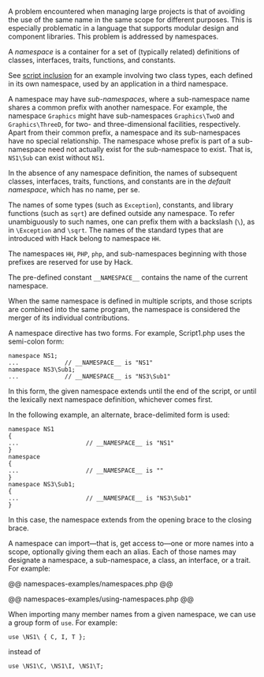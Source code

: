 A problem encountered when managing large projects is that of avoiding the use of the same name in the same scope for different
purposes. This is especially problematic in a language that supports modular design and component libraries.  This problem is
addressed by namespaces.

A *namespace* is a container for a set of (typically related) definitions of classes, interfaces, traits, functions, and constants.

See [script inclusion](script-inclusion.md) for an example involving two class types, each defined in its own namespace, used by an application
in a third namespace.

A namespace may have *sub-namespaces*, where a sub-namespace name shares a common prefix with another namespace. For example, the
namespace `Graphics` might have sub-namespaces `Graphics\TwoD` and `Graphics\ThreeD`, for two- and three-dimensional facilities,
respectively. Apart from their common prefix, a namespace and its sub-namespaces have no special relationship. The namespace
whose prefix is part of a sub-namespace need not actually exist for the sub-namespace to exist. That is, `NS1\Sub` can exist
without `NS1`.

In the absence of any namespace definition, the names of subsequent classes, interfaces, traits, functions, and constants are in
the *default namespace*, which has no name, per se.

The names of some types (such as `Exception`), constants, and library functions (such as `sqrt`) are defined outside any namespace.
To refer unambiguously to such names, one can prefix them with a backslash (`\`), as in `\Exception` and `\sqrt`. The names of
the standard types that are introduced with Hack belong to namespace `HH`.

The namespaces `HH`, `PHP`, `php`, and sub-namespaces beginning with those prefixes are reserved for use by Hack.

The pre-defined constant `__NAMESPACE__` contains the name of the current namespace.

When the same namespace is defined in multiple scripts, and those scripts are combined into the same program, the namespace
is considered the merger of its individual contributions.

A namespace directive has two forms.  For example, Script1.php uses the semi-colon form:

```Hack
namespace NS1;
...				// __NAMESPACE__ is "NS1"
namespace NS3\Sub1;
...				// __NAMESPACE__ is "NS3\Sub1"
```

In this form, the given namespace extends until the end of the script, or until the lexically next namespace definition,
whichever comes first.

In the following example, an alternate, brace-delimited form is used:

```Hack
namespace NS1
{
...                   // __NAMESPACE__ is "NS1"
}
namespace
{
...                   // __NAMESPACE__ is ""
}
namespace NS3\Sub1;
{
...                   // __NAMESPACE__ is "NS3\Sub1"
}
```

In this case, the namespace extends from the opening brace to the closing brace.

A namespace can import&mdash;that is, get access to&mdash;one or more names into a scope, optionally giving them each an alias.
Each of those names may designate a namespace, a sub-namespace, a class, an interface, or a trait.  For example:

@@ namespaces-examples/namespaces.php @@

@@ namespaces-examples/using-namespaces.php @@

When importing many member names from a given namespace, we can use a group form of `use`.  For example:

```Hack
use \NS1\ { C, I, T };
```

instead of

```Hack
use \NS1\C, \NS1\I, \NS1\T;
```
